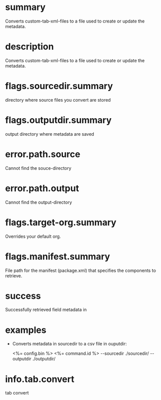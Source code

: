 # summary

Converts custom-tab-xml-files to a file used to create or update the metadata.

# description

Converts custom-tab-xml-files to a file used to create or update the metadata.

# flags.sourcedir.summary

directory where source files you convert are stored

# flags.outputdir.summary

output directory where metadata are saved

# error.path.source

Cannot find the souce-directory

# error.path.output

Cannot find the output-directory

# flags.target-org.summary

Overrides your default org.

# flags.manifest.summary

File path for the manifest (package.xml) that specifies the components to retrieve.

# success

Successfully retrieved field metadata in

# examples

- Converts metadata in sourcedir to a csv file in ouputdir:

  <%= config.bin %> <%= command.id %> --sourcedir ./sourcedir/ --outputdir ./outputdir/

# info.tab.convert

tab convert
